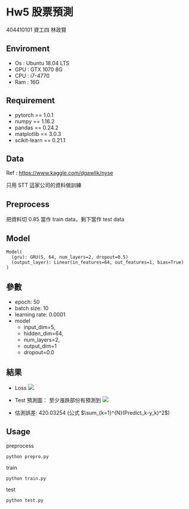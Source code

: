 # Hw5 股票預測

404410101 資工四 林政賢

## Enviroment

- Os : Ubuntu 18.04 LTS
- GPU : GTX 1070 8G
- CPU : i7-4770
- Ram : 16G

## Requirement

- pytorch == 1.0.1
- numpy == 1.16.2
- pandas == 0.24.2
- matplotlib == 3.0.3
- scikit-learn == 0.21.1

## Data

Ref : <https://www.kaggle.com/dgawlik/nyse>

只用 STT 這家公司的資料做訓練

## Preprocess

把資料切 0.85 當作 train data，剩下當作 test data


## Model

```bash=
Model(
  (gru): GRU(5, 64, num_layers=2, dropout=0.5)
  (output_layer): Linear(in_features=64, out_features=1, bias=True)
)

```

## 參數
- epoch: 50
- batch size: 10
- learning rate: 0.0001
- model
    - input_dim=5,
    - hidden_dim=64, 
    - num_layers=2, 
    - output_dim=1
    - dropout=0.0

## 結果
- Loss
![](https://i.imgur.com/NsBLmBV.png)


- Test 預測圖：
至少漲跌部份有預測到
![](https://i.imgur.com/6tGDYZM.png)

- 估測誤差: 420.03254 (公式 $\sum_{k=1}^{N}(Predict_k-y_k)^2$)


## Usage

preprocess

```bash=
python prepro.py
```

train

```bash=
python train.py
```

test
```bash=
python test.py
```